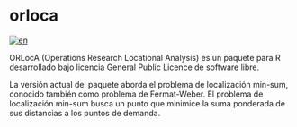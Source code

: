 # orloca

[![en](https://img.shields.io/badge/lang-en-green.svg)](https://github.com/MMunozMarquez/orloca/blob/main/README.md)

ORLocA (Operations Research Locational Analysis) es un paquete para R desarrollado bajo licencia General Public Licence de software libre.

La versión actual del paquete aborda el problema de localización min-sum, conocido también como problema de Fermat-Weber. 
El problema de localización min-sum busca un punto que minimice la suma ponderada de sus distancias a los puntos de demanda.
